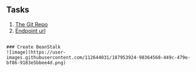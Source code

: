 

## Tasks

1. [The Git Repo](https://github.com/fatmaaliibrahim2022/image-filter-starter-code)
2. [Endpoint url](http://image-filter-starter-dev2.us-east-1.elasticbeanstalk.com/)
```

### Create BeanStalk
![image](https://user-images.githubusercontent.com/112644031/187953924-98364568-449c-479e-bf86-9183e5bbee4d.png)



